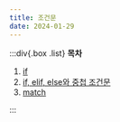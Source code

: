 ```yaml
---
title: 조건문
date: 2024-01-29
---
```


:::div{.box .list}
**목차**

1. [if](/python/chapter07/07-1)
2. [if, elif, else와 중첩 조건문](/python/chapter07/07-2)
3. [match](/python/chapter07/07-3)

:::
